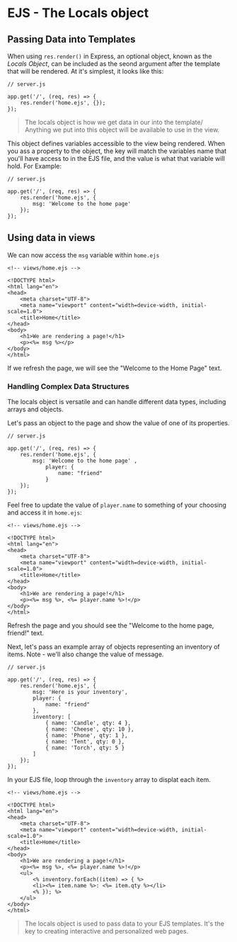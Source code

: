 # EJS - The Locals object
## Passing Data into Templates
When using `res.render()` in Express, an optional object, known as the *Locals Object*, can be included as the seond argument after the template that will be rendered. At it's simplest, it looks like this: 

```
// server.js

app.get('/', (req, res) => {
    res.render('home.ejs', {});
});
```
> The locals object is how we get data in our into the template/ Anything we put into this object will be available to use in the view. 
        
This object defines variables accessible to the view being rendered. When you ass a property to the object, the key will match the variables name that you'll have access to in the EJS file, and the value is what that variable will hold. For Example:

```
// server.js

app.get('/', (req, res) => {
    res.render('home.ejs', { 
        msg: 'Welcome to the home page' 
    });
});
```

## Using data in views
We can now access the `msg` variable within `home.ejs`

```
<!-- views/home.ejs -->

<!DOCTYPE html>
<html lang="en">
<head>
    <meta charset="UTF-8">
    <meta name="viewport" content="width=device-width, initial-scale=1.0">
    <title>Home</title>
</head>
<body>
    <h1>We are rendering a page!</h1>
    <p><%= msg %></p> 
</body>
</html>
```

If we refresh the page, we will see the "Welcome to the Home Page" text.

### Handling Complex Data Structures
The locals object is versatile and can handle different data types, including arrays and objects.

Let's pass an object to the page and show the value of one of its properties. 

```
// server.js

app.get('/', (req, res) => {
    res.render('home.ejs', { 
        msg: 'Welcome to the home page' ,
            player: {
                name: "friend"
            }
    });
});
```

Feel free to update the value of `player.name` to something of your choosing and access it in `home.ejs`:

```
<!-- views/home.ejs -->

<!DOCTYPE html>
<html lang="en">
<head>
    <meta charset="UTF-8">
    <meta name="viewport" content="width=device-width, initial-scale=1.0">
    <title>Home</title>
</head>
<body>
    <h1>We are rendering a page!</h1>
    <p><%= msg %>, <%= player.name %>!</p> 
</body>
</html>
```

Refresh the page and you should see the "Welcome to the home page, friend!" text.

Next, let's pass an example array of objects representing an inventory of items. Note - we'll also change the value of message. 

```
// server.js

app.get('/', (req, res) => {
    res.render('home.ejs', { 
        msg: 'Here is your inventory',
        player: {
            name: "friend"
        },
        inventory: [
            { name: 'Candle', qty: 4 },
            { name: 'Cheese', qty: 10 },
            { name: 'Phone', qty: 1 },
            { name: 'Tent', qty: 0 },
            { name: 'Torch', qty: 5 }
        ]
    });
});
```

In your EJS file, loop through the `inventory` array to displat each item. 

```
<!-- views/home.ejs -->

<!DOCTYPE html>
<html lang="en">
<head>
    <meta charset="UTF-8">
    <meta name="viewport" content="width=device-width, initial-scale=1.0">
    <title>Home</title>
</head>
<body>
    <h1>We are rendering a page!</h1>
    <p><%= msg %>, <%= player.name %>!</p> 
    <ul>
        <% inventory.forEach((item) => { %>
        <li><%= item.name %>: <%= item.qty %></li>
        <% }); %>
    </ul>
</body>
</html>
```

> The locals object is used to pass data to your EJS templates. It's the key to creating interactive and personalized web pages. 